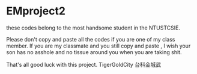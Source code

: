 # EMproject2
these codes belong to the most handsome student in the NTUSTCSIE.

Please don't copy and paste all the codes if you are one of my class member.
If you are my classmate and you still copy and paste , I wish your son has no asshole and no tissue around you when you are taking shit.

That's all good luck with this project. 
                                                          TigerGoldCity 台科金城武
